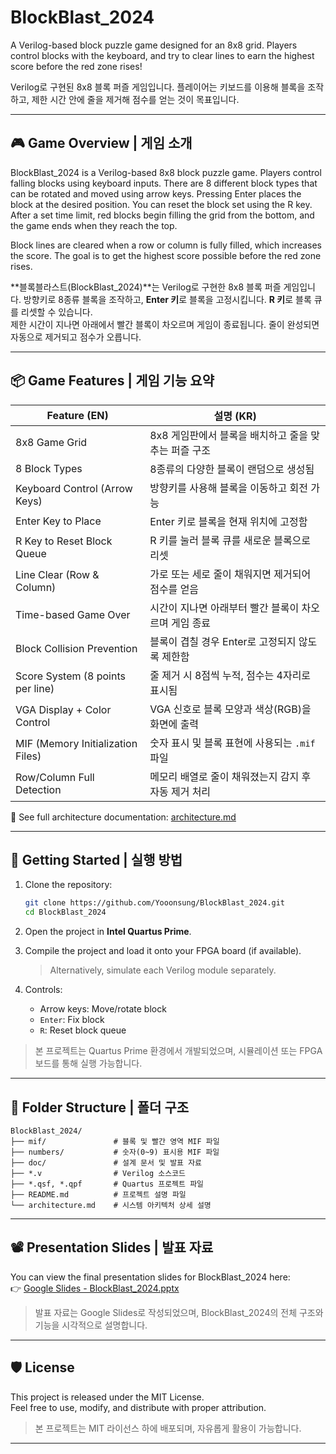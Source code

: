 # BlockBlast_2024

A Verilog-based block puzzle game designed for an 8x8 grid. Players control blocks with the keyboard, and try to clear lines to earn the highest score before the red zone rises!

Verilog로 구현된 8x8 블록 퍼즐 게임입니다. 플레이어는 키보드를 이용해 블록을 조작하고, 제한 시간 안에 줄을 제거해 점수를 얻는 것이 목표입니다.

---

## 🎮 Game Overview | 게임 소개

BlockBlast_2024 is a Verilog-based 8x8 block puzzle game. Players control falling blocks using keyboard inputs. There are 8 different block types that can be rotated and moved using arrow keys. Pressing Enter places the block at the desired position. You can reset the block set using the R key. After a set time limit, red blocks begin filling the grid from the bottom, and the game ends when they reach the top.

Block lines are cleared when a row or column is fully filled, which increases the score. The goal is to get the highest score possible before the red zone rises.

**블록블라스트(BlockBlast_2024)**는 Verilog로 구현한 8x8 블록 퍼즐 게임입니다. 방향키로 8종류 블록을 조작하고, **Enter 키**로 블록을 고정시킵니다. **R 키**로 블록 큐를 리셋할 수 있습니다.  
제한 시간이 지나면 아래에서 빨간 블록이 차오르며 게임이 종료됩니다. 줄이 완성되면 자동으로 제거되고 점수가 오릅니다.

---

## 📦 Game Features | 게임 기능 요약

| Feature (EN)                          | 설명 (KR)                                                    |
|--------------------------------------|---------------------------------------------------------------|
| 8x8 Game Grid                        | 8x8 게임판에서 블록을 배치하고 줄을 맞추는 퍼즐 구조                |
| 8 Block Types                        | 8종류의 다양한 블록이 랜덤으로 생성됨                              |
| Keyboard Control (Arrow Keys)       | 방향키를 사용해 블록을 이동하고 회전 가능                           |
| Enter Key to Place                  | Enter 키로 블록을 현재 위치에 고정함                                |
| R Key to Reset Block Queue          | R 키를 눌러 블록 큐를 새로운 블록으로 리셋                           |
| Line Clear (Row & Column)           | 가로 또는 세로 줄이 채워지면 제거되어 점수를 얻음                      |
| Time-based Game Over                | 시간이 지나면 아래부터 빨간 블록이 차오르며 게임 종료                   |
| Block Collision Prevention          | 블록이 겹칠 경우 Enter로 고정되지 않도록 제한함                       |
| Score System (8 points per line)    | 줄 제거 시 8점씩 누적, 점수는 4자리로 표시됨                          |
| VGA Display + Color Control         | VGA 신호로 블록 모양과 색상(RGB)을 화면에 출력                        |
| MIF (Memory Initialization Files)   | 숫자 표시 및 블록 표현에 사용되는 `.mif` 파일                         |
| Row/Column Full Detection           | 메모리 배열로 줄이 채워졌는지 감지 후 자동 제거 처리                   |

📘 See full architecture documentation: [architecture.md](doc/architecture.md)

---

## 🚀 Getting Started | 실행 방법

1. Clone the repository:
   ```bash
   git clone https://github.com/Yooonsung/BlockBlast_2024.git
   cd BlockBlast_2024
   ```

2. Open the project in **Intel Quartus Prime**.

3. Compile the project and load it onto your FPGA board (if available).  
   > Alternatively, simulate each Verilog module separately.

4. Controls:
   - Arrow keys: Move/rotate block
   - `Enter`: Fix block
   - `R`: Reset block queue

> 본 프로젝트는 Quartus Prime 환경에서 개발되었으며, 시뮬레이션 또는 FPGA 보드를 통해 실행 가능합니다.

---

## 📁 Folder Structure | 폴더 구조

```
BlockBlast_2024/
├── mif/               # 블록 및 빨간 영역 MIF 파일
├── numbers/           # 숫자(0~9) 표시용 MIF 파일
├── doc/               # 설계 문서 및 발표 자료
├── *.v                # Verilog 소스코드
├── *.qsf, *.qpf       # Quartus 프로젝트 파일
├── README.md          # 프로젝트 설명 파일
└── architecture.md    # 시스템 아키텍처 상세 설명
```

---

## 📽️ Presentation Slides | 발표 자료

You can view the final presentation slides for BlockBlast_2024 here:  
👉 [Google Slides - BlockBlast_2024.pptx](https://docs.google.com/presentation/d/1kPK7CXwUDxbFqIboGk80agwpP8AwOG1m/edit?usp=drive_link&ouid=111513277059932010620&rtpof=true&sd=true)

> 발표 자료는 Google Slides로 작성되었으며, BlockBlast_2024의 전체 구조와 기능을 시각적으로 설명합니다.

---

## 🛡️ License

This project is released under the MIT License.  
Feel free to use, modify, and distribute with proper attribution.

> 본 프로젝트는 MIT 라이선스 하에 배포되며, 자유롭게 활용이 가능합니다.

---
